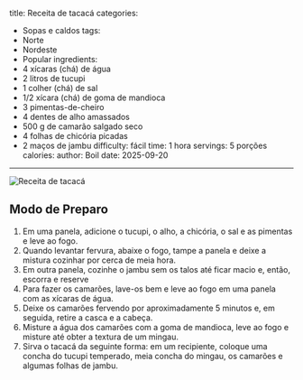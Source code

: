 title: Receita de tacacá
categories:
  - Sopas e caldos
tags:
  - Norte
  - Nordeste
  - Popular
ingredients:
  - 4 xícaras (chá) de água
  - 2 litros de tucupi
  - 1 colher (chá) de sal
  - 1/2 xícara (chá) de goma de mandioca
  - 3 pimentas-de-cheiro
  - 4 dentes de alho amassados
  - 500 g de camarão salgado seco
  - 4 folhas de chicória picadas
  - 2 maços de jambu
difficulty: fácil
time: 1 hora 
servings: 5 porções 
calories: 
author: Boil
date: 2025-09-20
---
![Receita de tacacá](https://firebasestorage.googleapis.com/v0/b/boil-fc979.firebasestorage.app/o/recipes%2Freceita-de-tacac%C3%A1-1758397525809.jpg?alt=media&token=6a48b1a3-26b8-4b9d-b86f-7f5a2bf8c6b1)

## Modo de Preparo
1. Em uma panela, adicione o tucupi, o alho, a chicória, o sal e as pimentas e leve ao fogo.
2. Quando levantar fervura, abaixe o fogo, tampe a panela e deixe a mistura cozinhar por cerca de meia hora.
3. Em outra panela, cozinhe o jambu sem os talos até ficar macio e, então, escorra e reserve
4. Para fazer os camarões, lave-os bem e leve ao fogo em uma panela com as xícaras de água.
5. Deixe os camarões fervendo por aproximadamente 5 minutos e, em seguida, retire a casca e a cabeça.
6. Misture a água dos camarões com a goma de mandioca, leve ao fogo e misture até obter a textura de um mingau.
7. Sirva o tacacá da seguinte forma: em um recipiente, coloque uma concha do tucupi temperado, meia concha do mingau, os camarões e algumas folhas de jambu.
